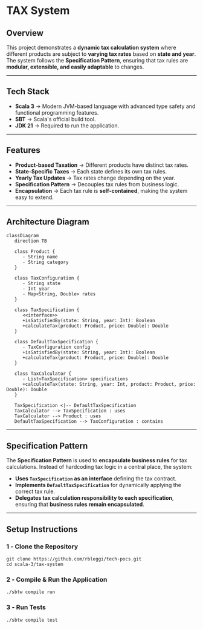 # **TAX System**

## **Overview**

This project demonstrates a **dynamic tax calculation system** where different products are subject to **varying tax rates** based on **state and year**. The system follows the **Specification Pattern**, ensuring that tax rules are **modular, extensible, and easily adaptable** to changes.

---

## **Tech Stack**

- **Scala 3** → Modern JVM-based language with advanced type safety and functional programming features.
- **SBT** → Scala's official build tool.
- **JDK 21** → Required to run the application.

---

## **Features**
- **Product-based Taxation** → Different products have distinct tax rates.  
- **State-Specific Taxes** → Each state defines its own tax rules.  
- **Yearly Tax Updates** → Tax rates change depending on the year.  
- **Specification Pattern** → Decouples tax rules from business logic.  
- **Encapsulation** → Each tax rule is **self-contained**, making the system easy to extend.

---

## **Architecture Diagram**

```mermaid
classDiagram
   direction TB

   class Product {
      - String name
      - String category
   }

   class TaxConfiguration {
      - String state
      - Int year
      - Map<String, Double> rates
   }

   class TaxSpecification {
      <<interface>>
      +isSatisfiedBy(state: String, year: Int): Boolean
      +calculateTax(product: Product, price: Double): Double
   }

   class DefaultTaxSpecification {
      - TaxConfiguration config
      +isSatisfiedBy(state: String, year: Int): Boolean
      +calculateTax(product: Product, price: Double): Double
   }

   class TaxCalculator {
      - List<TaxSpecification> specifications
      +calculateTax(state: String, year: Int, product: Product, price: Double): Double
   }

   TaxSpecification <|-- DefaultTaxSpecification
   TaxCalculator --> TaxSpecification : uses
   TaxCalculator --> Product : uses
   DefaultTaxSpecification --> TaxConfiguration : contains
```

---

## **Specification Pattern**
The **Specification Pattern** is used to **encapsulate business rules** for tax calculations. Instead of hardcoding tax logic in a central place, the system:
-  **Uses `TaxSpecification` as an interface** defining the tax contract.
-  **Implements `DefaultTaxSpecification`** for dynamically applying the correct tax rule.
-  **Delegates tax calculation responsibility to each specification**, ensuring that **business rules remain encapsulated**.

---

## **Setup Instructions**

### **1️ - Clone the Repository**
```shell
git clone https://github.com/rbleggi/tech-pocs.git
cd scala-3/tax-system
```

### **2️ - Compile & Run the Application**
```shell
./sbtw compile run
```

### **3️ - Run Tests**
```shell
./sbtw compile test
```